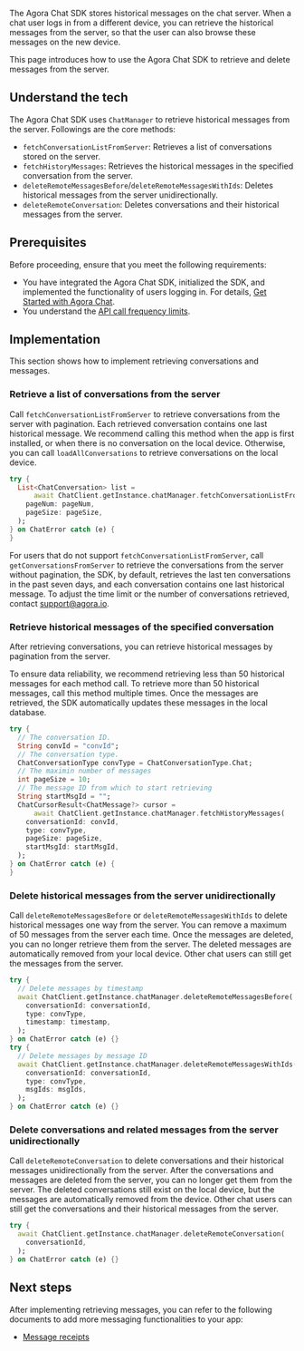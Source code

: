 The Agora Chat SDK stores historical messages on the chat server. When a chat user logs in from a different device, you can retrieve the historical messages from the server, so that the user can also browse these messages on the new device.

This page introduces how to use the Agora Chat SDK to retrieve and delete messages from the server.

## Understand the tech

The Agora Chat SDK uses `ChatManager` to retrieve historical messages from the server. Followings are the core methods:

- `fetchConversationListFromServer`: Retrieves a list of conversations stored on the server.
- `fetchHistoryMessages`: Retrieves the historical messages in the specified conversation from the server.
- `deleteRemoteMessagesBefore`/`deleteRemoteMessagesWithIds`: Deletes historical messages from the server unidirectionally.
- `deleteRemoteConversation`: Deletes conversations and their historical messages from the server.

## Prerequisites

Before proceeding, ensure that you meet the following requirements:

- You have integrated the Agora Chat SDK, initialized the SDK, and implemented the functionality of users logging in. For details, [Get Started with Agora Chat](./agora_chat_get_started_flutter?platform=Flutter).
- You understand the [API call frequency limits](./agora_chat_limitation?platform=Flutter).

## Implementation

This section shows how to implement retrieving conversations and messages.

### Retrieve a list of conversations from the server

Call `fetchConversationListFromServer` to retrieve conversations from the server with pagination. Each retrieved conversation contains one last historical message. We recommend calling this method when the app is first installed, or when there is no conversation on the local device. Otherwise, you can call `loadAllConversations` to retrieve conversations on the local device.

```dart
try {
  List<ChatConversation> list =
      await ChatClient.getInstance.chatManager.fetchConversationListFromServer(
    pageNum: pageNum,
    pageSize: pageSize,
  );
} on ChatError catch (e) {
}
```

For users that do not support `fetchConversationListFromServer`, call `getConversationsFromServer` to retrieve the conversations from the server without pagination, the SDK, by default, retrieves the last ten conversations in the past seven days, and each conversation contains one last historical message. To adjust the time limit or the number of conversations retrieved, contact [support@agora.io](mailto:support@agora.io).

### Retrieve historical messages of the specified conversation

After retrieving conversations, you can retrieve historical messages by pagination from the server. 

To ensure data reliability, we recommend retrieving less than 50 historical messages for each method call. To retrieve more than 50 historical messages, call this method multiple times. Once the messages are retrieved, the SDK automatically updates these messages in the local database.

```dart
try {
  // The conversation ID.
  String convId = "convId";
  // The conversation type.
  ChatConversationType convType = ChatConversationType.Chat;
  // The maximin number of messages
  int pageSize = 10;
  // The message ID from which to start retrieving
  String startMsgId = "";
  ChatCursorResult<ChatMessage?> cursor =
      await ChatClient.getInstance.chatManager.fetchHistoryMessages(
    conversationId: convId,
    type: convType,
    pageSize: pageSize,
    startMsgId: startMsgId,
  );
} on ChatError catch (e) {
}
```

### Delete historical messages from the server unidirectionally

Call `deleteRemoteMessagesBefore` or `deleteRemoteMessagesWithIds` to delete historical messages one way from the server. You can remove a maximum of 50 messages from the server each time. Once the messages are deleted, you can no longer retrieve them from the server. The deleted messages are automatically removed from your local device. Other chat users can still get the messages from the server. 

```dart
try {
  // Delete messages by timestamp
  await ChatClient.getInstance.chatManager.deleteRemoteMessagesBefore(
    conversationId: conversationId,
    type: convType,
    timestamp: timestamp,
  );
} on ChatError catch (e) {}
try {
  // Delete messages by message ID
  await ChatClient.getInstance.chatManager.deleteRemoteMessagesWithIds(
    conversationId: conversationId,
    type: convType,
    msgIds: msgIds,
  );
} on ChatError catch (e) {}
```

### Delete conversations and related messages from the server unidirectionally

Call `deleteRemoteConversation` to delete conversations and their historical messages unidirectionally from the server. After the conversations and messages are deleted from the server, you can no longer get them from the server. The deleted conversations still exist on the local device, but the messages are automatically removed from the device. Other chat users can still get the conversations and their historical messages from the server.

```dart
try {
  await ChatClient.getInstance.chatManager.deleteRemoteConversation(
    conversationId,
  );
} on ChatError catch (e) {}
```

## Next steps

After implementing retrieving messages, you can refer to the following documents to add more messaging functionalities to your app:

- [Message receipts](./agora_chat_message_receipt_flutter?platform=Flutter)